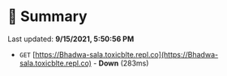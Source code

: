 # 📖 Summary
Last updated: **9/15/2021, 5:50:56 PM**

- `GET` [https://Bhadwa-sala.toxicblte.repl.co](https://Bhadwa-sala.toxicblte.repl.co) - **Down** (283ms)
